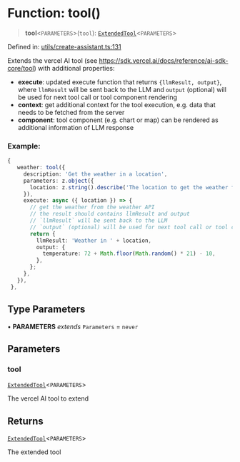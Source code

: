 # Function: tool()

> **tool**\<`PARAMETERS`\>(`tool`): [`ExtendedTool`](../type-aliases/ExtendedTool.md)\<`PARAMETERS`\>

Defined in: [utils/create-assistant.ts:131](https://github.com/GeoDaCenter/openassistant/blob/2a93b5036fdb3a9355cf5403bdecfb2525f1d8b3/packages/core/src/utils/create-assistant.ts#L131)

Extends the vercel AI tool (see https://sdk.vercel.ai/docs/reference/ai-sdk-core/tool) with additional properties:

- **execute**: updated execute function that returns `{llmResult, output}`, where `llmResult` will be sent back to the LLM and `output` (optional) will be used for next tool call or tool component rendering
- **context**: get additional context for the tool execution, e.g. data that needs to be fetched from the server 
- **component**: tool component (e.g. chart or map) can be rendered as additional information of LLM response

### Example: 

```ts
{
   weather: tool({
     description: 'Get the weather in a location',
     parameters: z.object({
       location: z.string().describe('The location to get the weather for'),
     }),
     execute: async ({ location }) => {
       // get the weather from the weather API
       // the result should contains llmResult and output
       // `llmResult` will be sent back to the LLM
       // `output` (optional) will be used for next tool call or tool component rendering
       return {
         llmResult: 'Weather in ' + location,
         output: {
           temperature: 72 + Math.floor(Math.random() * 21) - 10,
         },
       };
     },
   }),
 },
```

## Type Parameters

• **PARAMETERS** *extends* `Parameters` = `never`

## Parameters

### tool

[`ExtendedTool`](../type-aliases/ExtendedTool.md)\<`PARAMETERS`\>

The vercel AI tool to extend

## Returns

[`ExtendedTool`](../type-aliases/ExtendedTool.md)\<`PARAMETERS`\>

The extended tool
